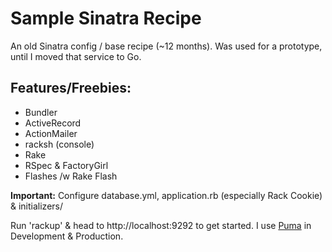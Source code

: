 Sample Sinatra Recipe
==============

An old Sinatra config / base recipe (~12 months). Was used for a prototype, until I
moved that service to Go.

Features/Freebies:
--------------

- Bundler
- ActiveRecord
- ActionMailer
- racksh (console)
- Rake
- RSpec & FactoryGirl
- Flashes /w Rake Flash

**Important:** Configure database.yml, application.rb (especially Rack Cookie) & initializers/

Run 'rackup' & head to http://localhost:9292 to get started. I use
[Puma](https://github.com/puma/puma/) in Development & Production.
